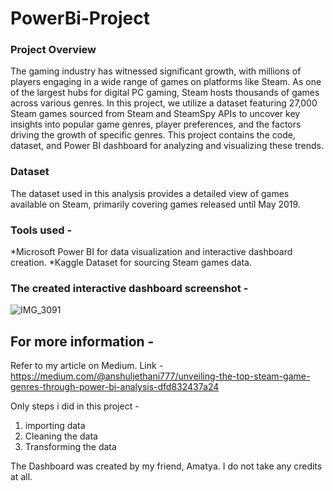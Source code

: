 # PowerBi-Project
### Project Overview
The gaming industry has witnessed significant growth, with millions of players engaging in a wide range of games on platforms like Steam. As one of the largest hubs for digital PC gaming, Steam hosts thousands of games across various genres. In this project, we utilize a dataset featuring 27,000 Steam games sourced from Steam and SteamSpy APIs to uncover key insights into popular game genres, player preferences, and the factors driving the growth of specific genres.
This project contains the code, dataset, and Power BI dashboard for analyzing and visualizing these trends.

### Dataset
The dataset used in this analysis provides a detailed view of games available on Steam, primarily covering games released until May 2019. 
### Tools used -
*Microsoft Power BI for data visualization and interactive dashboard creation.
*Kaggle Dataset for sourcing Steam games data.

### The created interactive dashboard screenshot -
![IMG_3091](https://github.com/user-attachments/assets/b03a56e6-e773-44b0-a246-47b695243102)

## For more information -
Refer to my article on Medium.
Link - https://medium.com/@anshuljethani777/unveiling-the-top-steam-game-genres-through-power-bi-analysis-dfd832437a24

Only steps i did in this project - 
1. importing data
2. Cleaning the data
3. Transforming the data

The Dashboard was created by my friend, Amatya. I do not take any credits at all.
